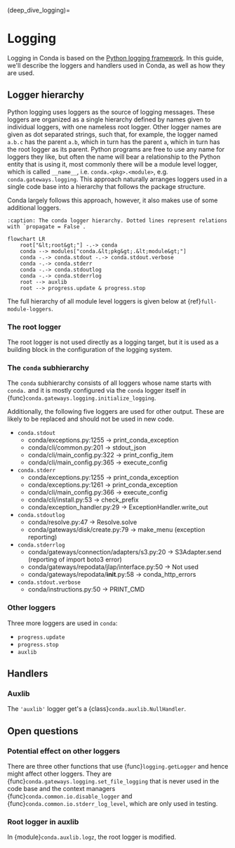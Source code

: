(deep_dive_logging)=
# Logging

Logging in Conda is based on the [Python logging framework](https://docs.python.org/3/library/logging.html).
In this guide, we'll describe the loggers and handlers used in Conda, as well as how they are used.

## Logger hierarchy
Python logging uses loggers as the source of logging messages.
These loggers are organized as a single hierarchy defined by names given to individual loggers, with one nameless root logger.
Other logger names are given as dot separated strings, such that, for example, the logger named `a.b.c` has the parent `a.b`, which in turn has the parent `a`, which in turn has the root logger as its parent.
Python programs are free to use any name for loggers they like, but often the name will bear a relationship to the Python entity that is using it, most commonly there will be a module level logger, which is called `__name__`, i.e. `conda.<pkg>.<module>`, e.g. `conda.gateways.logging`.
This approach naturally arranges loggers used in a single code base into a hierarchy that follows the package structure.

Conda largely follows this approach, however, it also makes use of some additional loggers.

```{mermaid}
:caption: The conda logger hierarchy. Dotted lines represent relations with `propagate = False`.

flowchart LR
    root["&lt;root&gt;"] -.-> conda
    conda --> modules["conda.&lt;pkg&gt;.&lt;module&gt;"]
    conda -.-> conda.stdout -.-> conda.stdout.verbose
    conda -.-> conda.stderr
    conda -.-> conda.stdoutlog
    conda -.-> conda.stderrlog
    root --> auxlib
    root --> progress.update & progress.stop
```

The full hierarchy of all module level loggers is given below at {ref}`full-module-loggers`.

### The root logger

The root logger is not used directly as a logging target, but it is used as a building block in the configuration of the logging system.

### The `conda` subhierarchy

The `conda` subhierarchy consists of all loggers whose name starts with `conda.` and it is mostly configured via the `conda` logger itself in {func}`conda.gateways.logging.initialize_logging`.

Additionally, the following five loggers are used for other output.
These are likely to be replaced and should not be used in new code.
- `conda.stdout`
  - conda/exceptions.py:1255 -> print_conda_exception
  - conda/cli/common.py:201 -> stdout_json
  - conda/cli/main_config.py:322 -> print_config_item
  - conda/cli/main_config.py:365 -> execute_config
- `conda.stderr`
  - conda/exceptions.py:1255 -> print_conda_exception
  - conda/exceptions.py:1261 -> print_conda_exception
  - conda/cli/main_config.py:366 -> execute_config
  - conda/cli/install.py:53 -> check_prefix
  - conda/exception_handler.py:29 -> ExceptionHandler.write_out
- `conda.stdoutlog`
  - conda/resolve.py:47 -> Resolve.solve
  - conda/gateways/disk/create.py:79 -> make_menu (exception reporting)
- `conda.stderrlog`
  - conda/gateways/connection/adapters/s3.py:20 -> S3Adapter.send (reporting of import boto3 error)
  - conda/gateways/repodata/jlap/interface.py:50 -> Not used
  - conda/gateways/repodata/__init__.py:58 -> conda_http_errors
- `conda.stdout.verbose`
  - conda/instructions.py:50 -> PRINT_CMD

### Other loggers

Three more loggers are used in `conda`:
- `progress.update`
- `progress.stop`
- `auxlib`

## Handlers

### Auxlib

The `'auxlib'` logger get's a {class}`conda.auxlib.NullHandler`.

## Open questions

### Potential effect on other loggers

There are three other functions that use {func}`logging.getLogger` and hence might affect other loggers. They are {func}`conda.gateways.logging.set_file_logging` that is never used in the code base and the context managers {func}`conda.common.io.disable_logger` and {func}`conda.common.io.stderr_log_level`, which are only used in testing.

### Root logger in auxlib

In {module}`conda.auxlib.logz`, the root logger is modified.

